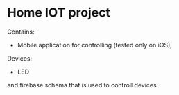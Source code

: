# Home IOT project

Contains:

- Mobile application for controlling (tested only on iOS),

Devices:

- LED

and firebase schema that is used to controll devices.
